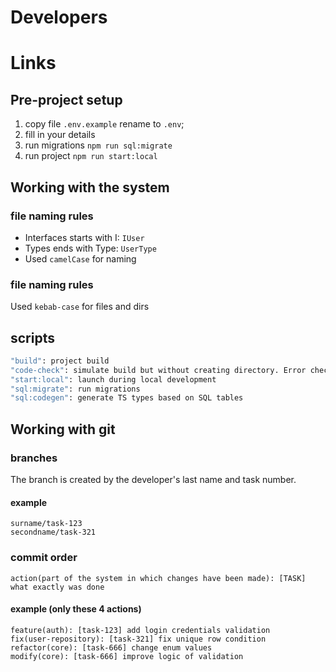 # Developers

<ul>
</ul>

# Links

<ul>
</ul>

## Pre-project setup

1. copy file `.env.example` rename to `.env`;
2. fill in your details
3. run migrations `npm run sql:migrate`
4. run project `npm run start:local`

## Working with the system

### file naming rules

- Interfaces starts with I: `IUser`
- Types ends with Type: `UserType`
- Used `camelCase` for naming

### file naming rules

Used `kebab-case` for files and dirs

## scripts

```sh
"build": project build
"code-check": simulate build but without creating directory. Error checking only
"start:local": launch during local development
"sql:migrate": run migrations
"sql:codegen": generate TS types based on SQL tables
```

## Working with git

### branches

The branch is created by the developer's last name and task number.

#### example

`surname/task-123`  
`secondname/task-321`

### commit order

`action(part of the system in which changes have been made): [TASK] what exactly was done`

#### example (only these 4 actions)

`feature(auth): [task-123] add login credentials validation`  
`fix(user-repository): [task-321] fix unique row condition`  
`refactor(core): [task-666] change enum values`  
`modify(core): [task-666] improve logic of validation`
